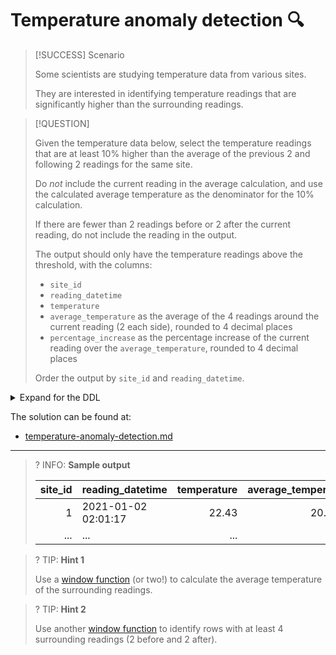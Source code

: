 # Temperature anomaly detection 🔍

> [!SUCCESS] Scenario
>
> Some scientists are studying temperature data from various sites.
>
> They are interested in identifying temperature readings that are significantly higher than the surrounding readings.

> [!QUESTION]
>
> Given the temperature data below, select the temperature readings that are at least 10% higher than the average of the previous 2 and following 2 readings for the same site.
>
> Do _not_ include the current reading in the average calculation, and use the calculated average temperature as the denominator for the 10% calculation.
>
> If there are fewer than 2 readings before or 2 after the current reading, do not include the reading in the output.
>
> The output should only have the temperature readings above the threshold, with the columns:
>
> - `site_id`
> - `reading_datetime`
> - `temperature`
> - `average_temperature` as the average of the 4 readings around the current reading (2 each side), rounded to 4 decimal places
> - `percentage_increase` as the percentage increase of the current reading over the `average_temperature`, rounded to 4 decimal places
>
> Order the output by `site_id` and `reading_datetime`.

<details>
<summary>Expand for the DDL</summary>
--8<-- "docs/challenging-sql-problems/problems/bronze/temperature-anomaly-detection.sql"
</details>

The solution can be found at:

- [temperature-anomaly-detection.md](../../solutions/bronze/temperature-anomaly-detection.md)

---

<!-- prettier-ignore -->
>? INFO: **Sample output**
>
> | site_id | reading_datetime    | temperature | average_temperature | percentage_increase |
> |--------:|:--------------------|------------:|--------------------:|--------------------:|
> |       1 | 2021-01-02 02:01:17 |       22.43 |             20.0525 |             11.8564 |
> |     ... | ...                 |         ... |                 ... |                 ... |

<!-- prettier-ignore -->
>? TIP: **Hint 1**
>
> Use a [window function](../../../from-excel-to-sql/main-concepts/window-functions.md) (or two!) to calculate the average temperature of the surrounding readings.

<!-- prettier-ignore -->
>? TIP: **Hint 2**
>
> Use another [window function](../../../from-excel-to-sql/main-concepts/window-functions.md) to identify rows with at least 4 surrounding readings (2 before and 2 after).
